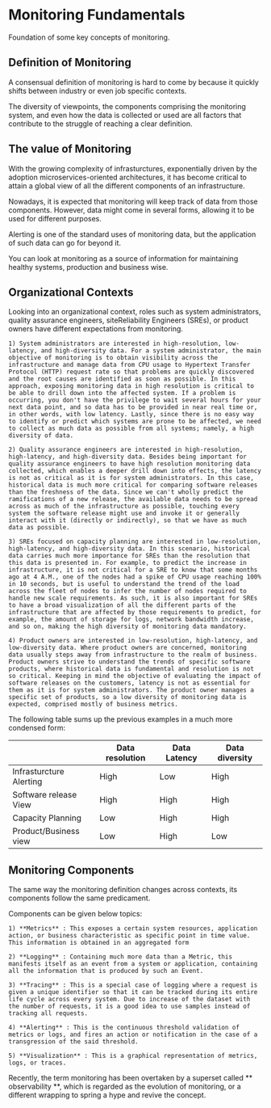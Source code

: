 # Monitoring Fundamentals

Foundation of some key concepts of monitoring.

## Definition of Monitoring

A consensual definition of monitoring is hard to come by because it quickly shifts between industry or even job specific contexts.

The diversity of viewpoints, the components comprising the monitoring system, and even how the data is collected or used are all factors that contribute to the struggle of reaching a clear definition. 


## The value of Monitoring

With the growing complexity of infrasturctures, exponentially driven by the adoption microservices-oriented architectures, it has become critical to attain a global view of all the different components of an infrastructure. 

Nowadays, it is expected that monitoring will keep track of data from those components. However, data might come in several forms, allowing it to be used for different purposes.

Alerting is one of the standard uses of monitoring data, but the application of such data can go for beyond it.

You can look at monitoring as a source of information for maintaining healthy systems, production and business wise.


## Organizational Contexts

Looking into an organizational context, roles such as system administrators, quality assurance engineers, siteReliability Engineers (SREs), or product owners have different expectations from monitoring.

    1) System administrators are interested in high-resolution, low-latency, and high-diversity data. For a system administrator, the main objective of monitoring is to obtain visibility across the infrastructure and manage data from CPU usage to Hypertext Transfer Protocol (HTTP) request rate so that problems are quickly discovered and the root causes are identified as soon as possible. In this approach, exposing monitoring data in high resolution is critical to be able to drill down into the affected system. If a problem is occurring, you don't have the privilege to wait several hours for your next data point, and so data has to be provided in near real time or, in other words, with low latency. Lastly, since there is no easy way to identify or predict which systems are prone to be affected, we need to collect as much data as possible from all systems; namely, a high diversity of data.

    2) Quality assurance engineers are interested in high-resolution, high-latency, and high-diversity data. Besides being important for quality assurance engineers to have high resolution monitoring data collected, which enables a deeper drill down into effects, the latency is not as critical as it is for system administrators. In this case, historical data is much more critical for comparing software releases than the freshness of the data. Since we can't wholly predict the ramifications of a new release, the available data needs to be spread across as much of the infrastructure as possible, touching every system the software release might use and invoke it or generally interact with it (directly or indirectly), so that we have as much data as possible.

    3) SREs focused on capacity planning are interested in low-resolution, high-latency, and high-diversity data. In this scenario, historical data carries much more importance for SREs than the resolution that this data is presented in. For example, to predict the increase in infrastructure, it is not critical for a SRE to know that some months ago at 4 A.M., one of the nodes had a spike of CPU usage reaching 100% in 10 seconds, but is useful to understand the trend of the load across the fleet of nodes to infer the number of nodes required to handle new scale requirements. As such, it is also important for SREs to have a broad visualization of all the different parts of the infrastructure that are affected by those requirements to predict, for example, the amount of storage for logs, network bandwidth increase, and so on, making the high diversity of monitoring data mandatory.

    4) Product owners are interested in low-resolution, high-latency, and low-diversity data. Where product owners are concerned, monitoring data usually steps away from infrastructure to the realm of business. Product owners strive to understand the trends of specific software products, where historical data is fundamental and resolution is not so critical. Keeping in mind the objective of evaluating the impact of software releases on the customers, latency is not as essential for them as it is for system administrators. The product owner manages a specific set of products, so a low diversity of monitoring data is expected, comprised mostly of business metrics.

The following table sums up the previous examples in a much more condensed form:

|                           | Data resolution   | Data Latency      |  Data diversity   |
| --------------            | ---------------   | ------------      |  ---------------  |
| Infrasturcture Alerting   | High              | Low               |  High             |
| Software release View     | High              | High              |  High             |
| Capacity Planning         | Low               | High              |  High             |
| Product/Business view     | Low               | High              |  Low              |


## Monitoring Components

The same way the monitoring definition changes across contexts, its components follow the same predicament. 

Components can be given below topics:

    1) **Metrics** : This exposes a certain system resources, application action, or business characteristic as specific point in time value. This information is obtained in an aggregated form

    2) **Logging** : Containing much more data than a Metric, this manifests itself as an event from a system or application, containing all the information that is produced by such an Event.

    3) **Tracing** : This is a special case of logging where a request is given a unique identifier so that it can be tracked during its entire life cycle across every system. Due to increase of the dataset with the number of requests, it is a good idea to use samples instead of tracking all requests. 

    4) **Alerting** : This is the continuous threshold validation of metrics or logs, and fires an action or notification in the case of a transgression of the said threshold.

    5) **Visualization** : This is a graphical representation of metrics, logs, or traces. 


Recently, the term monitoring has been overtaken by a superset called ** observability **, which is regarded as the evolution of monitoring, or a different wrapping to spring a hype and revive the concept.

